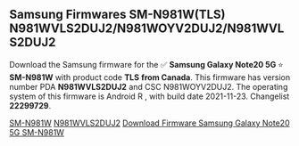 <h2>Samsung Firmwares SM-N981W(TLS) N981WVLS2DUJ2/N981WOYV2DUJ2/N981WVLS2DUJ2</h2>
Download the Samsung firmware for the ✅ <strong>Samsung Galaxy Note20 5G </strong> ⭐ <strong>SM-N981W</strong> with product code <strong>TLS</strong> <strong> from Canada</strong>. This firmware has version number PDA <strong>N981WVLS2DUJ2</strong> and CSC N981WOYV2DUJ2. The operating system of this firmware is Android R , with build date 2021-11-23. Changelist <strong>22299729</strong>.


[SM-N981W](https://samfirm.shop/samsung/model/SM-N981W)
[N981WVLS2DUJ2](https://samfirm.shop/samsung/pda/N981WVLS2DUJ2)
[Download Firmware Samsung Galaxy Note20 5G SM-N981W](https://samfirm.shop/samsung/firmware/476267)
